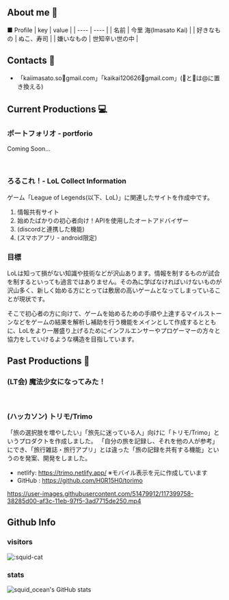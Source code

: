 ## About me 🦑

■ Profile
|  key  |  value  |
| ---- | ---- |
| 名前 |  今里 海(Imasato Kai) |
| 好きなもの | ぬこ、寿司 |
| 嫌いなもの | 世知辛い世の中 |

## Contacts 👀
- 「kaiimasato.so🦑gmail.com」「kaikai120626🐙gmail.com」(🦑と🐙は@に置き換える)

## Current Productions 💻

### ポートフォリオ - portforio
Coming Soon...

<br>

### ろるこれ！-   LoL Collect Information

ゲーム「League of Legends(以下、LoL)」に関連したサイトを作成中です。

1. 情報共有サイト
2. 始めたばかりの初心者向け！APIを使用したオートアドバイザー
3. (discordと連携した機能)
4. (スマホアプリ - android限定)

### 目標
LoLは知って損がない知識や技術などが沢山あります。情報を制するものが試合を制するといっても過言ではありません。その為に学ばなければいけないものが沢山多く、新しく始める方にとっては敷居の高いゲームとなってしまっていることが現状です。

そこで初心者の方に向けて、ゲームを始めるための手順や上達するマイルストーンなどをゲームの結果を解析し補助を行う機能をメインとして作成するとともに、LoLをより一層盛り上げるためにインフルエンサーやプロゲーマーの方々と協力をしていけるような構造を目指しています。

## Past Productions 📖

### (LT会) 魔法少女になってみた！


<br>

### (ハッカソン) トリモ/Trimo
「旅の選択肢を増やしたい」「旅先に迷っている人」向けに「トリモ/Trimo」というプロダクトを作成しました。
「自分の旅を記録し、それを他の人が参考」にでき、「旅行雑誌・旅行アプリ」とは違った「旅の記録を共有する機能」というのを発案、開発をしました。

- netlify: https://trimo.netlify.app/
※モバイル表示を元に作成しています
- GitHub : https://github.com/H0R15H0/torimo

https://user-images.githubusercontent.com/51479912/117399758-38285d00-af3c-11eb-97f5-3ad7715de250.mp4


## Github Info 

### visitors

  ![:squid-cat](https://count.getloli.com/get/@:squid-cat?theme=rule34)
  
### stats

  ![squid_ocean's GitHub stats](https://github-readme-stats.vercel.app/api?username=squid-cat&show_icons=true&theme=radical)
